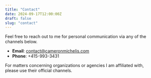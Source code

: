 ```yaml
---
title: "Contact"
date: 2024-09-17T12:00:00Z
draft: false
slug: "contact"
---
```



Feel free to reach out to me for personal communication via any of the channels below.

- **Email**: [contact@cameronmichelis.com](mailto:contact@cameronmichelis.com)
- **Phone**: +415-993-3431

For matters concerning organizations or agencies I am affiliated with, please use their official channels.
